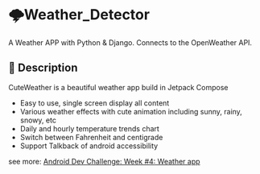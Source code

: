 # 🌩️Weather_Detector
A Weather APP with Python & Django. Connects to the OpenWeather API.

## :scroll: Description
<!--- Describe your app in one or two sentences -->
CuteWeather is a beautiful weather app build in Jetpack Compose

- Easy to use, single screen display all content
- Various weather effects with cute animation including sunny, rainy, snowy, etc
- Daily and hourly temperature trends chart
- Switch between Fahrenheit and centigrade
- Support Talkback of android accessibility

see more:  [Android Dev Challenge: Week #4: Weather app](https://android-developers.googleblog.com/2021/03/android-dev-challenge-4.html)
